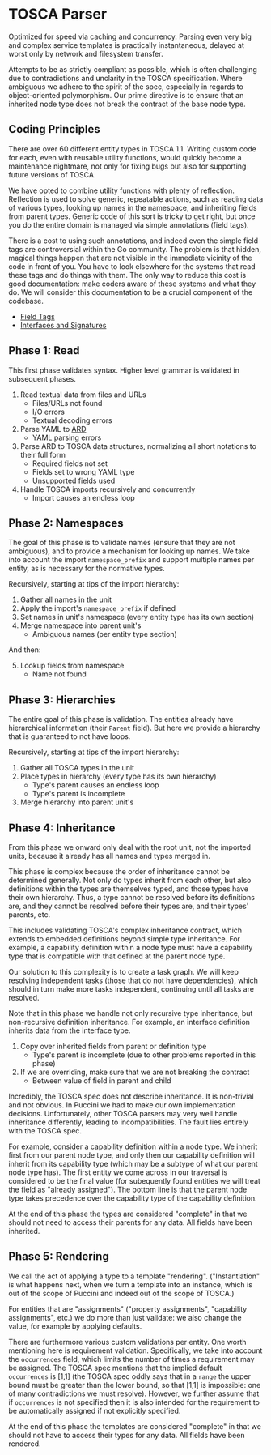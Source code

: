 TOSCA Parser
============

Optimized for speed via caching and concurrency. Parsing even very big and complex service templates
is practically instantaneous, delayed at worst only by network and filesystem transfer.

Attempts to be as strictly compliant as possible, which is often challenging due to contradictions
and unclarity in the TOSCA specification. Where ambiguous we adhere to the spirit of the spec,
especially in regards to object-oriented polymorphism. Our prime directive is to ensure that an
inherited node type does not break the contract of the base node type.


Coding Principles
-----------------

There are over 60 different entity types in TOSCA 1.1. Writing custom code for each, even with
reusable utility functions, would quickly become a maintenance nightmare, not only for fixing bugs
but also for supporting future versions of TOSCA.

We have opted to combine utility functions with plenty of reflection. Reflection is used to
solve generic, repeatable actions, such as reading data of various types, looking up names in
the namespace, and inheriting fields from parent types. Generic code of this sort is tricky to get
right, but once you do the entire domain is managed via simple annotations (field tags).

There is a cost to using such annotations, and indeed even the simple field tags are controversial
within the Go community. The problem is that hidden, magical things happen that are not visible
in the immediate vicinity of the code in front of you. You have to look elsewhere for the systems
that read these tags and do things with them. The only way to reduce this cost is good
documentation: make coders aware of these systems and what they do. We will consider this
documentation to be a crucial component of the codebase.

* [Field Tags](TAGS.md)
* [Interfaces and Signatures](INTERFACES.md)


Phase 1: Read
-------------

This first phase validates syntax. Higher level grammar is validated in subsequent phases.

1. Read textual data from files and URLs
    * Files/URLs not found
    * I/O errors
    * Textual decoding errors
2. Parse YAML to [ARD](../../ard/README.md)
    * YAML parsing errors
3. Parse ARD to TOSCA data structures, normalizing all short notations to their full form
    * Required fields not set
    * Fields set to wrong YAML type
    * Unsupported fields used
4. Handle TOSCA imports recursively and concurrently
    * Import causes an endless loop


Phase 2: Namespaces
-------------------

The goal of this phase is to validate names (ensure that they are not ambiguous), and to provide
a mechanism for looking up names. We take into account the import `namespace_prefix` and support
multiple names per entity, as is necessary for the normative types.

Recursively, starting at tips of the import hierarchy:

1. Gather all names in the unit
2. Apply the import's `namespace_prefix` if defined
3. Set names in unit's namespace (every entity type has its own section)
4. Merge namespace into parent unit's
    * Ambiguous names (per entity type section)

And then:

5. Lookup fields from namespace
    * Name not found


Phase 3: Hierarchies
--------------------

The entire goal of this phase is validation. The entities already have hierarchical information
(their `Parent` field). But here we provide a hierarchy that is guaranteed to not have loops.

Recursively, starting at tips of the import hierarchy:

1. Gather all TOSCA types in the unit
2. Place types in hierarchy (every type has its own hierarchy)
    * Type's parent causes an endless loop
    * Type's parent is incomplete
3. Merge hierarchy into parent unit's


Phase 4: Inheritance
--------------------

From this phase we onward only deal with the root unit, not the imported units, because it already
has all names and types merged in.

This phase is complex because the order of inheritance cannot be determined generally. Not only do
types inherit from each other, but also definitions within the types are themselves typed, and those
types have their own hierarchy. Thus, a type cannot be resolved before its definitions are, and they
cannot be resolved before their types are, and their types' parents, etc.

This includes validating TOSCA's complex inheritance contract, which extends to embedded definitions
beyond simple type inheritance. For example, a capability definition within a node type must have a
capability type that is compatible with that defined at the parent node type.

Our solution to this complexity is to create a task graph. We will keep resolving independent tasks
(those that do not have dependencies), which should in turn make more tasks independent, continuing
until all tasks are resolved.

Note that in this phase we handle not only recursive type inheritance, but non-recursive
definition inheritance. For example, an interface definition inherits data from the interface type.

1. Copy over inherited fields from parent or definition type
    * Type's parent is incomplete (due to other problems reported in this phase)
2. If we are overriding, make sure that we are not breaking the contract
    * Between value of field in parent and child

Incredibly, the TOSCA spec does not describe inheritance. It is non-trivial and not obvious. In
Puccini we had to make our own implementation decisions. Unfortunately, other TOSCA parsers may
very well handle inheritance differently, leading to incompatibilities. The fault lies entirely
with the TOSCA spec.

For example, consider a capability definition within a node type. We inherit first from our parent
node type, and only then our capability definition will inherit from its capability type (which may
be a subtype of what our parent node type has). The first entity we come across in our traversal is
considered to be the final value (for subequently found entities we will treat the field as "already
assigned"). The bottom line is that the parent node type takes precedence over the capability type
of the capability definition.

At the end of this phase the types are considered "complete" in that we should not need to access
their parents for any data. All fields have been inherited.


Phase 5: Rendering
------------------

We call the act of applying a type to a template "rendering". ("Instantiation" is what happens next,
when we turn a template into an instance, which is out of the scope of Puccini and indeed out of the
scope of TOSCA.)

For entities that are "assignments" ("property assignments", "capability assignments", etc.) we
do more than just validate: we also change the value, for example by applying defaults.  

There are furthermore various custom validations per entity. One worth mentioning here is
requirement validation. Specifically, we take into account the `occurrences` field, which limits the
number of times a requirement may be assigned. The TOSCA spec mentions that the implied default
`occurrences` is \[1,1\] (the TOSCA spec oddly says that in a `range` the upper bound must be
greater than the lower bound, so that \[1,1] is impossible: one of many contradictions we must
resolve). However, we further assume that if `occurrences` is not specified then it is also intended
for the requirement to be automatically assigned if not explicitly specified.

At the end of this phase the templates are considered "complete" in that we should not have to
access their types for any data. All fields have been rendered.
